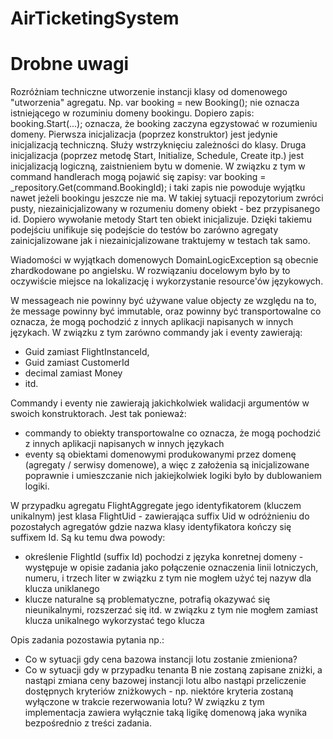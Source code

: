 ﻿# AirTicketingSystem

# Drobne uwagi

Rozróżniam techniczne utworzenie instancji klasy od domenowego "utworzenia" agregatu.
Np.
var booking = new Booking();
nie oznacza istniejącego w rozuminiu domeny bookingu. Dopiero zapis:
booking.Start(...);
oznacza, że booking zaczyna egzystować w rozumieniu domeny.
Pierwsza inicjalizacja (poprzez konstruktor) jest jedynie inicjalizacją techniczną. Służy wstrzyknięciu zależności do klasy.
Druga inicjalizacja (poprzez metodę Start, Initialize, Schedule, Create itp.) jest inicjalizacją logiczną, zaistnieniem bytu w domenie.
W związku z tym w command handlerach mogą pojawić się zapisy:
var booking = _repository.Get(command.BookingId);
i taki zapis nie powoduje wyjątku nawet jeżeli bookingu jeszcze nie ma. W takiej sytuacji repozytorium zwróci pusty, niezainicjalizowany w rozumeniu domeny obiekt - bez przypisanego id.
Dopiero wywołanie metody Start ten obiekt inicjalizuje.
Dzięki takiemu podejściu unifikuje się podejście do testów bo zarówno agregaty zainicjalizowane jak i niezainicjalizowane traktujemy w testach tak samo.

Wiadomości w wyjątkach domenowych DomainLogicException są obecnie zhardkodowane po angielsku. W rozwiązaniu docelowym było by to oczywiście miejsce na lokalizację i wykorzystanie resource'ów językowych.

W messageach nie powinny być używane value objecty ze względu na to, że message powinny być immutable, oraz powinny być transportowalne co oznacza, że mogą pochodzić z innych aplikacji napisanych w innych językach. W związku z tym zarówno commandy jak i eventy zawierają:
- Guid zamiast FlightInstanceId,
- Guid zamiast CustomerId
- decimal zamiast Money
- itd.

Commandy i eventy nie zawierają jakichkolwiek walidacji argumentów w swoich konstruktorach.
Jest tak ponieważ:
- commandy to obiekty transportowalne co oznacza, że mogą pochodzić z innych aplikacji napisanych w innych językach
- eventy są obiektami domenowymi produkowanymi przez domenę (agregaty / serwisy domenowe), a więc z założenia są inicjalizowane poprawnie i umieszczanie nich jakiejkolwiek logiki było by dublowaniem logiki.

W przypadku agregatu FlightAggregate jego identyfikatorem (kluczem unikalnym) jest klasa FlightUid - zawierająca suffix Uid w odróżnieniu do pozostałych agregatów gdzie nazwa klasy identyfikatora kończy się suffixem Id.
Są ku temu dwa powody:
- określenie FlightId (suffix Id) pochodzi z języka konretnej domeny - występuje w opisie zadania jako połączenie oznaczenia linii lotniczych, numeru, i trzech liter w związku z tym nie mogłem użyć tej nazyw dla klucza uniklanego
- klucze naturalne są problematyczne, potrafią okazywać się nieunikalnymi, rozszerzać się itd. w związku z tym nie mogłem zamiast klucza unikalnego wykorzystać tego klucza

Opis zadania pozostawia pytania np.:
- Co w sytuacji gdy cena bazowa instancji lotu zostanie zmieniona?
- Co w sytuacji gdy w przypadku tenanta B nie zostaną zapisane zniżki, a nastąpi zmiana ceny bazowej instancji lotu albo nastąpi przeliczenie dostępnych kryteriów zniżkowych - np. niektóre kryteria zostaną wyłączone w trakcie rezerwowania lotu?
W związku z tym implementacja zawiera wyłącznie taką ligikę domenową jaka wynika bezpośrednio z treści zadania.